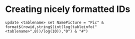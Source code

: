 # Creating nicely formatted IDs

```
update <tablename> set NamePicture = "Pic" & format$(rowid,string$(int(log(tableinfo("<tablename>",8))/log(10)),"0") & "#")
```
